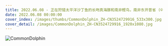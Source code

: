 ```yaml
---
title: 2022.06.08 - 正在狩猎太平洋沙丁鱼的长吻真海豚和南非鲣鸟，南非东开普省 (© Pete Oxford/Minden Pictures)
date: 2022.06.08 00:00:00
cover_index: /images/thumbs/CommonDolphin_ZH-CN3524729916_533x300.jpg
cover_detail: /images/CommonDolphin_ZH-CN3524729916_1920x1080.jpg
---
```


![CommonDolphin](/images/CommonDolphin_ZH-CN3524729916_1920x1080.jpg)
